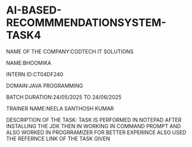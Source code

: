 # AI-BASED-RECOMMMENDATIONSYSTEM-TASK4

NAME OF THE COMPANY:CODTECH IT SOLUTIONS

NAME:BHOOMIKA

INTERN ID:CT04DF240

DOMAIN:JAVA PROGRAMMING

BATCH DURATION:24/05/2025 TO 24/06/2025

TRAINER NAME:NEELA SANTHOSH KUMAR

DESCRIPTION OF THE TASK: TASK IS PERFORMED IN NOTEPAD AFTER INSTALLING THE JDK THEN IN WORKING IN COMMAND PROMPT AND ALSO WORKED IN PROGRRAMIZER FOR BETTER EXPERINCE
ALSO USED THE REFERNCE LINK OF THE TASK GIVEN
